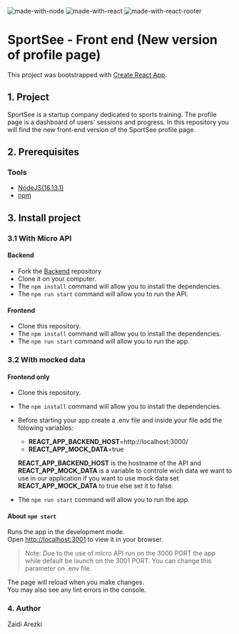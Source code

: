 
![made-with-node](https://img.shields.io/badge/Node.js-43853D?style=for-the-badge&logo=node.js&logoColor=white) ![made-with-react](https://img.shields.io/badge/React-20232A?style=for-the-badge&logo=react&logoColor=61DAFB) ![made-with-react-rooter](https://img.shields.io/badge/React_Router-CA4245?style=for-the-badge&logo=react-router&logoColor=white)  

# SportSee - Front end (New version of profile page)

This project was bootstrapped with [Create React App](https://github.com/facebook/create-react-app).

## 1. Project

SportSee is a startup company dedicated to sports training. The profile page is a dashboard of users' sessions and progress.
In this repository you will find the new front-end version of the SportSee profile page.

## 2. Prerequisites

### Tools
- [NodeJS(16.13.1)](https://nodejs.org/en/)
- [npm](https://www.npmjs.com/)


## 3. Install project

### 3.1 With Micro API

#### Backend

- Fork the [Backend](https://github.com/OpenClassrooms-Student-Center/P9-front-end-dashboard) repository
- Clone it on your computer.
- The `npm install` command will allow you to install the dependencies.
- The `npm run start` command will allow you to run the API.

#### Frontend

- Clone this repository.
- The `npm install` command will allow you to install the dependencies.
- The `npm run start` command will allow you to run the app.

### 3.2 With mocked data

#### Frontend only

- Clone this repository.
- The `npm install` command will allow you to install the dependencies.
- Before starting your app create a .env file and inside your file add the folowing variables:
    * **REACT_APP_BACKEND_HOST**=http://localhost:3000/
	* **REACT_APP_MOCK_DATA**=true


	**REACT_APP_BACKEND_HOST** is the hostname of the API and   **REACT_APP_MOCK_DATA** is a variable to controle wich data we want to use in our application if you want to use mock data set  **REACT_APP_MOCK_DATA** to true else set it to false.
- The `npm run start` command will allow you to run the app.

#### About `npm start`

Runs the app in the development mode.\
Open [http://localhost:3001](http://localhost:3001) to view it in your browser.

> Note: Due to the use of micro API run on the 3000 PORT the app while default be launch on the 3001 PORT. You can change this parameter on .env file.

The page will reload when you make changes.\
You may also see any lint errors in the console.

### 4. Author

Zaidi Arezki